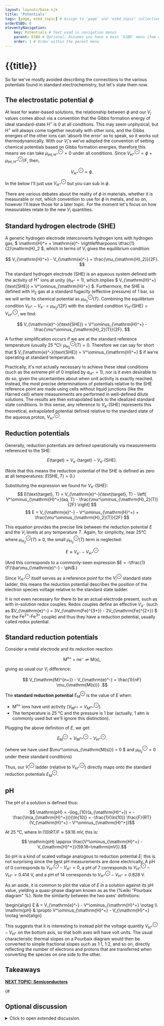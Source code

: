 ```yaml
---
layout: layouts/base.njk
title: 'Potentials'
tags: [page, esbd_topic] # Assign to 'page' and 'esbd_topic' collections
orderESBD: 6
eleventyNavigation:
    key: Potentials # Text used in navigation menus
    parent: ESBD # Optional: Assumes you have a main 'ESBD' menu item defined elsewhere
    order: 1 # Order within the parent menu
---
```


# {{title}}

So far we've mostly avoided describing the connections to the various potentials found in standard electrochemistry, but let's state them now.

## The electrostatic potential $\phi$

At least for water-based solutions, the relationship between $\phi$ and our $V_i$ values comes about via a convention that the Gibbs formation energy of ideal standard-state $\mathrm{H}^+$ is 0 at all conditions. This may seem unphysical, but $\mathrm{H}^+$ will always come together neutrally with other ions, and the Gibbs energies of the other ions can 'absorb the error' so to speak, so it works out thermodynamically. With our $V_i$'s we've adopted the convention of setting chemical potentials based on Gibbs formation energies, therefore this means we can take $\mu^\ominus_{\mathrm{int},\mathrm{H}^+} = 0$ under all conditions. Since $V^\ominus_{\mathrm{H}^+} = \phi + \mu^\ominus_{\mathrm{int},\mathrm{H}^+}/F$, then,

$$ V^\ominus_{\mathrm{H}^+} = \phi.$$

In the below I'll just use $V^\ominus_{\mathrm{H}^+}$ but you can sub in $\phi$.

There are various debates about the reality of $\phi$ in materials, whether it is measurable or not, which convention to use for $\phi$ in metals, and so on, however I'll leave those for a later topic. For the moment let's focus on how measurables relate to the new $V_i$ quantities.

## Standard hydrogen electrode (SHE)

A generic hydrogen electrode interconverts hydrogen ions with hydrogen gas, $ \mathrm{H}^+ + \mathrm{e}^- \rightleftharpoons \tfrac{1}{2}\mathrm{H}_2 $, which in terms of $V_i$ gives the equilibrium condition:

$$ V_{\mathrm{H}^+} - V_{\mathrm{e}^-} = \frac{\mu_{\mathrm{H}_2}}{2F}. $$

The standard hydrogen electrode (SHE) is an aqueous system defined with the activity of $\mathrm{H}^+$ ions at unity ($a_{\mathrm{H}^+} = 1$), which implies $ V_{\mathrm{H}^+}(\text{SHE}) = V^\ominus_{\mathrm{H}^+} $. Furthermore, the SHE is defined with $\mathrm{H}_2$ gas at a standard fugacity (effective pressure) of 1 bar, so we will write its chemical potential as $\mu^\ominus_{\mathrm{H}_2}(T)$. Combining the equilibrium condition $V_{\mathrm{H}^+} - V_{\mathrm{e}^-} = \mu_{\mathrm{H}_2}/(2F)$ with the standard condition $V_{\mathrm{H}^+}(\text{SHE}) = V^\ominus_{\mathrm{H}^+}$, we find:

$$ V_{\mathrm{e}^-}(\text{SHE}) = V^\ominus_{\mathrm{H}^+} - \frac{\mu^\ominus_{\mathrm{H}_2}(T)}{2F}. $$

A further simplification occurs if we are at the standard reference temperature (usually 25&nbsp;°C): $\mu^\ominus_{\mathrm{H}_2}(T) = 0$. Therefore we can say for short that $ V_{\mathrm{e}^-}(\text{SHE}) = V^\ominus_{\mathrm{H}^+} $ if we're operating at standard temperature.

Practically, it's not actually necessary to achieve these ideal conditions (such as the extreme pH of 0 implied by $a_{\mathrm{H}^+} = 1$), nor is it even desirable to do so, given the uncertainties about when unit activity is exactly reached. Instead, the most precise determinations of potentials relative to the SHE reference point are made using cells without liquid junctions (like the Harned cell) where measurements are performed in well-defined dilute solutions. The results are then extrapolated back to the idealized standard state conditions. In this sense, any reference to $V_{\mathrm{e}^-}(\text{SHE})$ represents this theoretical, extrapolated potential defined relative to the standard state of the aqueous proton, $V^\ominus_{\mathrm{H}^+}$.

## Reduction potentials

Generally, reduction potentials are defined operationally via measurements referenced to the SHE:

$$ E(\text{target}) = V_{\mathrm{e}^-}(\text{target}) - V_{\mathrm{e}^-}(\text{SHE}). $$

(Note that this means the reduction potential of the SHE is defined as zero at all temperatures: $E(\text{SHE}, T) = 0$.)

Substituting the expression we found for $V_{\mathrm{e}^-}(\text{SHE})$:
$$ E(\text{target}, T) = V_{\mathrm{e}^-}(\text{target}, T) - \left[ V^\ominus_{\mathrm{H}^+}(aq, T) - \frac{\mu^\ominus_{\mathrm{H}_2}(T)}{2F} \right] $$
$$ E = V_{\mathrm{e}^-} - V^\ominus_{\mathrm{H}^+} + \frac{\mu^\ominus_{\mathrm{H}_2}(T)}{2F} $$

This equation provides the precise link between the reduction potential $E$ and the $V_i$ levels at any temperature $T$. Again, for simplicity, near 25°C where $\mu^\ominus_{\mathrm{H}_2}(T) \approx 0$, the small $\mu^\ominus_{\mathrm{H}_2}(T)$ term is neglected:

$$ E \approx V_{\mathrm{e}^-} - V^\ominus_{\mathrm{H}^+} $$

(And this corresponds to a commonly-seen expression $E = -\tfrac{1}{F}\bar\mu_{\mathrm{e}^-} - \phi$.)

Since $V^\ominus_{\mathrm{H}^+}$ itself serves as a reference point for the $V^\ominus_{i}$ standard state ladder, this means the reduction potential describes the position of the electron species voltage relative to the standard state ladder.

It is not even necessary for there to be an actual electrode present, such as with in-solution redox couples. Redox couples define an effective $V_{\mathrm{e}^-}$ (such as $V_{\mathrm{e}^-} = 3V_{\mathrm{Fe}^{3+}} - 2V_{\mathrm{Fe}^{2+}} $ for the $\mathrm{Fe}^{2+}$-$\mathrm{Fe}^{3+}$ couple) and thus they have a reduction potential, usually called redox potential.

## Standard reduction potentials

Consider a metal electrode and its reduction reaction:

$$ \mathrm{M}^{n+} + n \mathrm{e}^- \rightleftharpoons \mathrm{M(s)} , $$

giving as usual our $V_i$ difference:

$$ V_{\mathrm{M}^{n+}} - V_{\mathrm{e}^-} = \frac{1}{nF} \mu_{\mathrm{M(s)}} .$$

The **standard reduction potential** $E^\ominus_{\mathrm{M}}$ is the value of $E$ when:

* $\mathrm{M}^{n+}$ ions have unit activity ($V_{\mathrm{M}^{n+}} = V^\ominus_{\mathrm{M}^{n+}}$).
* The temperature is 25&nbsp;°C and the pressure is 1 bar (actually, 1 atm is commonly used but we'll ignore this distinction).

Plugging the above definition of $E$, we get:

$$ E^\ominus_{\mathrm{M}} = V^\ominus_{\mathrm{M}^{n+}} - V^\ominus_{\mathrm{H}^+} .$$

(where we have used $\mu^\ominus_{\mathrm{M(s)}} = 0 $ and $\mu^\ominus_{\mathrm{H}_2} = 0$ under these standard conditions)

Thus, our $V^\ominus_i$ ladder (relative to $V^\ominus_{\mathrm{H}^+}$) directly maps onto the standard reduction potentials $E^\ominus_{\mathrm{M}}$.

## pH

The pH of a solution is defined thus:

$$ \mathrm{pH} = -\log_{10}(a_{\mathrm{H}^+}) = -\frac{\ln(a_{\mathrm{H}^+})}{\ln(10)} = -\frac{1}{\ln(10)} \frac{F}{RT}(V_{\mathrm{H}^+} - V^\ominus_{\mathrm{H}^+})$$

At 25&nbsp;°C, where $\ln(10)RT/F \approx 59.16~\mathrm{mV}$, this is:

$$ \mathrm{pH} \approx \frac{V^\ominus_{\mathrm{H}^+} - V_{\mathrm{H}^+}}{59.16~\mathrm{mV}}.$$

So $\mathrm{pH}$ is a kind of scaled voltage analogous to reduction potential $E$; this is not surprising since the best pH measurements are done electrically. A pH of 0 corresponds to $V^\ominus_{\mathrm{H}^+} - V_{\mathrm{H}^+} = 0$, a pH of 7 corresponds to $V^\ominus_{\mathrm{H}^+} - V_{\mathrm{H}^+} = 0.414~\mathrm{V}$, and a pH of 14 corresponds to $V^\ominus_{\mathrm{H}^+} - V_{\mathrm{H}^+} = 0.828~\mathrm{V}$.

As an aside, it is common to plot the value of $E$ in a solution against its $\mathrm{pH}$ value, yielding a quasi-phase diagram known as as the {%wiki "Pourbaix diagram" %}. Note the similarity between the two axes' definitions:

\begin{align}
E & =  V_{\mathrm{e}^-} - V^\ominus_{\mathrm{H}^+} \notag \\\\
 \mathrm{pH} & \propto V^\ominus_{\mathrm{H}^+} - V_{\mathrm{H}^+} \notag
\end{align}

This suggests that it is interesting to instead plot the voltage quantity $V^\ominus_{\mathrm{H}^+} - V_{\mathrm{H}^+}$ on the bottom axis, so that both axes will have volt units. The usual characteristic thermal slopes on a Pourbaix diagram would then be converted to simple fractional slopes such as 1:1, 1:2, and so on, directly reflecting the number of electrons and protons that are transferred when converting the species on one side to the other.

## Takeaways


[**NEXT TOPIC: Semiconductors**](../semiconductors/)

{#   

## Optional discussion

<details>
<summary>
Click to open extended discussion.
</summary>
#}
